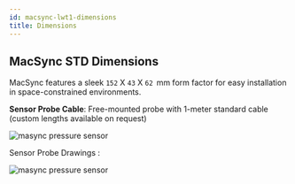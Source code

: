 ```yaml
---
id: macsync-lwt1-dimensions
title: Dimensions
---
```


## MacSync STD Dimensions 

MacSync features a sleek `152` X `43` X `62`  mm form factor for easy installation in space-constrained environments.

**Sensor Probe Cable**: Free-mounted probe with 1-meter standard cable (custom lengths available on request)

![masync pressure sensor ](/img/lorawan/sensors/temperaturehumi/pressure-sensor-lora-dim.webp)

Sensor Probe Drawings :

![masync pressure sensor](/img/lorawan/sensors/temperaturehumi/pressure-sensor-probe-dia.webp)
